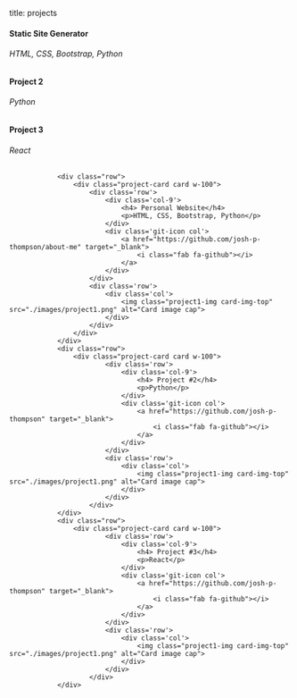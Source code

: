 title: projects

<!-- card.title -->
#### Static Site Generator

<!-- card.subtitle -->
###### HTML, CSS, Bootstrap, Python

<!-- card.title -->
#### Project 2

<!-- card.subtitle -->
###### Python

<!-- card.title -->
#### Project 3

<!-- card.subtitle -->
###### React



                <div class="row">
                    <div class="project-card card w-100">
                        <div class='row'>
                            <div class='col-9'>
                                <h4> Personal Website</h4>
                                <p>HTML, CSS, Bootstrap, Python</p> 
                            </div>
                            <div class='git-icon col'>
                                <a href="https://github.com/josh-p-thompson/about-me" target="_blank">
                                    <i class="fab fa-github"></i>
                                </a>
                            </div>
                        </div>
                        <div class='row'>
                            <div class='col'>
                                <img class="project1-img card-img-top" src="./images/project1.png" alt="Card image cap">
                            </div>
                        </div>
                    </div>
                </div>
                <div class="row">
                    <div class="project-card card w-100">
                            <div class='row'>
                                <div class='col-9'>
                                    <h4> Project #2</h4>
                                    <p>Python</p> 
                                </div>
                                <div class='git-icon col'>
                                    <a href="https://github.com/josh-p-thompson" target="_blank">
                                        <i class="fab fa-github"></i>
                                    </a>
                                </div>
                            </div>
                            <div class='row'>
                                <div class='col'>
                                    <img class="project1-img card-img-top" src="./images/project1.png" alt="Card image cap">
                                </div>
                            </div>
                        </div>
                </div>
                <div class="row">
                    <div class="project-card card w-100">
                            <div class='row'>
                                <div class='col-9'>
                                    <h4> Project #3</h4>
                                    <p>React</p> 
                                </div>
                                <div class='git-icon col'>
                                    <a href="https://github.com/josh-p-thompson" target="_blank">
                                        <i class="fab fa-github"></i>
                                    </a>
                                </div>
                            </div>
                            <div class='row'>
                                <div class='col'>
                                    <img class="project1-img card-img-top" src="./images/project1.png" alt="Card image cap">
                                </div>
                            </div>
                        </div>
                </div>
